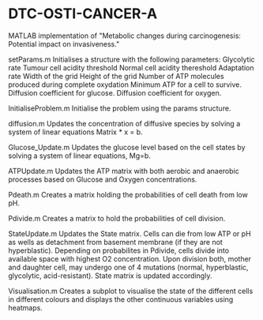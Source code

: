 DTC-OSTI-CANCER-A
=================

MATLAB implementation of "Metabolic changes during carcinogenesis: Potential impact on invasiveness."


setParams.m
  Initialises a structure with the following parameters:
  Glycolytic rate
  Tumour cell acidity threshold
  Normal cell acidity thereshold
  Adaptation rate
  Width of the grid
  Height of the grid 
  Number of ATP molecules produced during complete oxydation
  Minimum ATP for a cell to survive.
  Diffusion coefficient for glucose.
  Diffusion coefficient for oxygen.

InitialiseProblem.m
Initialise the problem using the params structure.

diffusion.m
Updates the concentration of diffusive species by solving a system of linear equations Matrix * x = b.

Glucose_Update.m
Updates the glucose level based on the cell states by solving a system of linear equations, Mg=b.

ATPUpdate.m
Updates the ATP matrix with both aerobic and anaerobic processes based on Glucose and Oxygen concentrations.

Pdeath.m
Creates a matrix holding the probabilities of cell death from low pH.

Pdivide.m
Creates a matrix to hold the probabilities of cell division.

StateUpdate.m
Updates the State matrix.
Cells can die from low ATP or pH as wells as detachment from basement membrane (if they are not hyperblastic).
Depending on probabilites in Pdivide, cells divide into available space  with highest O2 concentration.
Upon division both, mother and daughter cell, may undergo one of 4 mutations (normal, hyperblastic, glycolytic, acid-resistant).
State matrix is updated accordingly.

Visualisation.m
Creates a subplot to visualise the state of the different cells in different colours and displays the other continuous variables using heatmaps.


